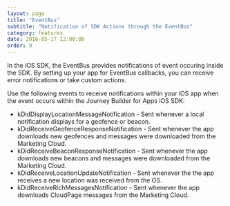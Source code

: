 ```yaml
---
layout: page
title: "EventBus"
subtitle: "Notification of SDK Actions through the EventBus"
category: features
date: 2016-05-17 12:00:00
order: 9
---
```

In the iOS SDK, the EventBus provides notifications of event occuring inside the SDK. By setting up your app for EventBus callbacks, you can receive error notifications or take custom actions.

Use the following events to receive notifications within your iOS app when the event occurs within the Journey Builder for Apps iOS SDK:

* kDidDisplayLocationMessageNotification - Sent whenever a local notification displays for a geofence or beacon.
* kDidReceiveGeofenceResponseNotification - Sent whenever the app downloads new geofences and messages were downloaded from the Marketing Cloud.
* kDidReceiveBeaconResponseNotification - Sent whenever the app downloads new beacons and messages were downloaded from the Marketing Cloud.
* kDidReceiveLocationUpdateNotification - Sent whenever the the app receives a new location was received from the OS.
* kDidReceiveRichMessagesNotification - Sent whenever the app downloads CloudPage messages from the Marketing Cloud. 